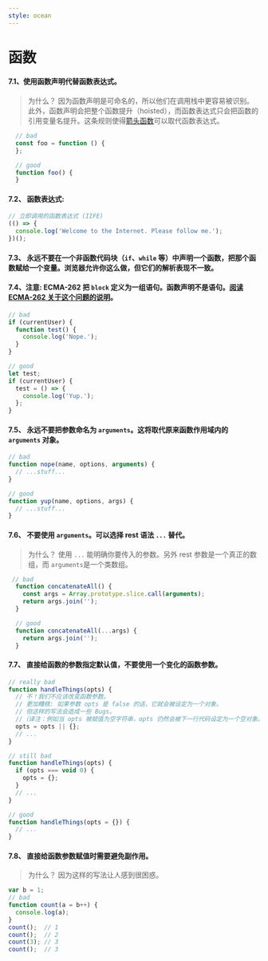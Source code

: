 ```yaml
---
style: ocean
---
```

函数
===

#### 7.1、使用函数声明代替函数表达式。

>	为什么？
	因为函数声明是可命名的，所以他们在调用栈中更容易被识别。此外，函数声明会把整个函数提升（hoisted），而函数表达式只会把函数的引用变量名提升。这条规则使得[箭头函数](https://github.com/yuche/javascript#arrow-functions)可以取代函数表达式。

```javascript
  // bad
  const foo = function () {
  };

  // good
  function foo() {
  }
```
#### 7.2、 函数表达式:

```javascript
// 立即调用的函数表达式 (IIFE)
(() => {
  console.log('Welcome to the Internet. Please follow me.');
})();
```
#### 7.3、 永远不要在一个非函数代码块（`if`、`while` 等）中声明一个函数，把那个函数赋给一个变量。浏览器允许你这么做，但它们的解析表现不一致。


#### 7.4、**注意:** ECMA-262 把 `block` 定义为一组语句。函数声明不是语句。[阅读 ECMA-262 关于这个问题的说明](http://www.ecma-international.org/publications/files/ECMA-ST/Ecma-262.pdf#page=97)。

```javascript
// bad
if (currentUser) {
  function test() {
    console.log('Nope.');
  }
}

// good
let test;
if (currentUser) {
  test = () => {
    console.log('Yup.');
  };
}
```

#### 7.5、 永远不要把参数命名为 `arguments`。这将取代原来函数作用域内的 `arguments` 对象。

```javascript
// bad
function nope(name, options, arguments) {
  // ...stuff...
}

// good
function yup(name, options, args) {
  // ...stuff...
}
```
#### 7.6、 不要使用 `arguments`。可以选择 rest 语法 `...` 替代。

>	为什么？
	使用 `...` 能明确你要传入的参数。另外 rest 参数是一个真正的数组，而 `arguments`是一个类数组。

```javascript
 // bad
  function concatenateAll() {
    const args = Array.prototype.slice.call(arguments);
    return args.join('');
  }

  // good
  function concatenateAll(...args) {
    return args.join('');
  }
```
#### 7.7、 直接给函数的参数指定默认值，不要使用一个变化的函数参数。

```javascript
// really bad
function handleThings(opts) {
  // 不！我们不应该改变函数参数。
  // 更加糟糕: 如果参数 opts 是 false 的话，它就会被设定为一个对象。
  // 但这样的写法会造成一些 Bugs。
  //（译注：例如当 opts 被赋值为空字符串，opts 仍然会被下一行代码设定为一个空对象。）
  opts = opts || {};
  // ...
}

// still bad
function handleThings(opts) {
  if (opts === void 0) {
    opts = {};
  }
  // ...
}

// good
function handleThings(opts = {}) {
  // ...
}
```
#### 7.8、 直接给函数参数赋值时需要避免副作用。

>	为什么？
	因为这样的写法让人感到很困惑。

```javascript
var b = 1;
// bad
function count(a = b++) {
  console.log(a);
}
count();  // 1
count();  // 2
count(3); // 3
count();  // 3
```
